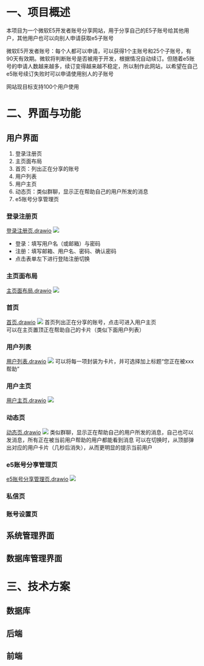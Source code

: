 # 一、项目概述
本项目为一个微软E5开发者账号分享网站，用于分享自己的E5子账号给其他用户，其他用户也可以向别人申请获取e5子账号

微软E5开发者账号：每个人都可以申请，可以获得1个主账号和25个子账号，有90天有效期。微软将判断账号是否被用于开发，根据情况自动续订。但随着e5账号的申请人数越来越多，续订变得越来越不稳定，所以制作此网站，以希望在自己e5账号续订失败时可以申请使用别人的子账号

网站现目标支持100个用户使用


# 二、界面与功能
## 用户界面
1. 登录注册页
2. 主页面布局
3. 首页：列出正在分享的账号
4. 用户列表
5. 用户主页
6. 动态页：类似群聊，显示正在帮助自己的用户所发的消息
7. e5账号分享管理页

### 登录注册页
[登录注册页.drawio](页面设计/登录注册页.drawio)
![](页面设计/登录注册页.jpg)
- 登录：填写用户名（或邮箱）与密码
- 注册：填写邮箱、用户名、密码、确认密码
- 点击表单左下进行登陆注册切换

### 主页面布局
[主页面布局.drawio](页面设计/主页面布局.drawio)
![](页面设计/主页面布局.jpg)

### 首页
[首页.drawio](页面设计/首页.drawio)
![](页面设计/首页.jpg)
首页列出正在分享的账号，点击可进入用户主页  
可以在主页置顶正在帮助自己的卡片（类似下面用户列表）  

### 用户列表
[用户列表.drawio](页面设计/用户列表.drawio)
![](页面设计/用户列表.jpg)
可以将每一项封装为卡片，并可选择加上标题“您正在被xxx帮助”  


### 用户主页
[用户主页.drawio](页面设计/用户主页.drawio)
![](页面设计/用户主页.jpg)

### 动态页
[动态页.drawio](页面设计/动态页.drawio)
![](页面设计/动态页.jpg)
类似群聊，显示正在帮助自己的用户所发的消息，自己也可以发消息，所有正在被当前用户帮助的用户都能看到消息
可以在切换时，从顶部弹出对应的用户卡片（几秒后消失），从而更明显的提示当前用户

### e5账号分享管理页
[e5账号分享管理页.drawio](页面设计/e5账号分享管理页.drawio)
![](页面设计/e5账号分享管理页.jpg)


### 私信页

### 账号设置页



## 系统管理界面


## 数据库管理界面



# 三、技术方案
## 数据库


## 后端


## 前端

